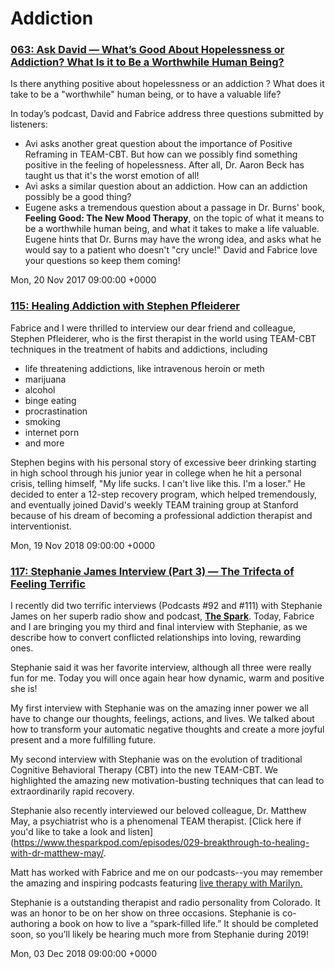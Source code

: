 # Addiction


### [063: Ask David — What’s Good About Hopelessness or Addiction? What Is it to Be a Worthwhile Human Being?](http://feelinggood.libsyn.com/063-ask-david-whats-good-about-hopelessness-or-addiction-what-is-it-to-be-a-worthwhile-human-being)

Is there anything positive about hopelessness or an addiction ? What does it take to be a "worthwhile" human being, or to have a valuable life?

In today’s podcast, David and Fabrice address three questions submitted by listeners:

* Avi asks another great question about the importance of Positive Reframing in TEAM-CBT. But how can we possibly find something positive in the feeling of hopelessness. After all, Dr. Aaron Beck has taught us that it's the worst emotion of all!
* Avi asks a similar question about an addiction. How can an addiction possibly be a good thing?
* Eugene asks a tremendous question about a passage in Dr. Burns' book, **Feeling Good: The New Mood Therapy**, on the topic of what it means to be a worthwhile human being, and what it takes to make a life valuable. Eugene hints that Dr. Burns may have the wrong idea, and asks what he would say to a patient who doesn't "cry uncle!"
David and Fabrice love your questions so keep them coming!

Mon, 20 Nov 2017 09:00:00 +0000



### [115: Healing Addiction with Stephen Pfleiderer](http://feelinggood.libsyn.com/115-healing-addiction-with-stephen-pfleiderer)

Fabrice and I were thrilled to interview our dear friend and colleague, Stephen Pfleiderer, who is the first therapist in the world using TEAM-CBT techniques in the treatment of habits and addictions, including

* life threatening addictions, like intravenous heroin or meth
* marijuana
* alcohol
* binge eating
* procrastination
* smoking
* internet porn
* and more

Stephen begins with his personal story of excessive beer drinking starting in high school through his junior year in college when he hit a personal crisis, telling himself, "My life sucks. I can't live like this. I'm a loser." He decided to enter a 12-step recovery program, which helped tremendously, and eventually joined David's weekly TEAM training group at Stanford because of his dream of becoming a professional addiction therapist and interventionist.

Mon, 19 Nov 2018 09:00:00 +0000


### [117: Stephanie James Interview (Part 3) — The Trifecta of Feeling Terrific](http://feelinggood.libsyn.com/117-stephanie-james-interview-part-3-the-trifecta-of-feeling-terrific)

I recently did two terrific interviews (Podcasts #92 and #111) with Stephanie James on her superb radio show and podcast, **<u>[The Spark](https://www.thesparkpod.com/episodes/)</u>**. Today, Fabrice and I are bringing you my third and final interview with Stephanie, as we describe how to convert conflicted relationships into loving, rewarding ones.

Stephanie said it was her favorite interview, although all three were really fun for me. Today you will once again hear how dynamic, warm and positive she is!

My first interview with Stephanie was on the amazing inner power we all have to change our thoughts, feelings, actions, and lives. We talked about how to transform your automatic negative thoughts and create a more joyful present and a more fulfilling future.

My second interview with Stephanie was on the evolution of traditional Cognitive Behavioral Therapy (CBT) into the new TEAM-CBT. We highlighted the amazing new motivation-busting techniques that can lead to extraordinarily rapid recovery.

Stephanie also recently interviewed our beloved colleague, Dr. Matthew May, a psychiatrist who is a phenomenal TEAM therapist. [Click here if you'd like to take a look and listen](https://www.thesparkpod.com/episodes/029-breakthrough-to-healing-with-dr-matthew-may/.

Matt has worked with Fabrice and me on our podcasts--you may remember the amazing and inspiring podcasts featuring [live therapy with Marilyn.](https://feelinggood.com/2017/08/07/049-live-session-marilyn-testing-empathy-part-1/)

Stephanie is a outstanding therapist and radio personality from Colorado. It was an honor to be on her show on three occasions. Stephanie is co-authoring a book on how to live a “spark-filled life.” It should be completed soon, so you’ll likely be hearing much more from Stephanie during 2019!



Mon, 03 Dec 2018 09:00:00 +0000
